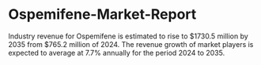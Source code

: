 # Ospemifene-Market-Report
Industry revenue for Ospemifene is estimated to rise to $1730.5 million by 2035 from $765.2 million of 2024. The revenue growth of market players is expected to average at 7.7% annually for the period 2024 to 2035.
